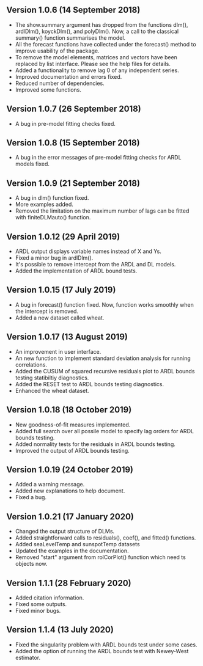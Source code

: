 ## Version 1.0.6 (14 September 2018)
  * The show.summary argument has dropped from the functions dlm(), ardlDlm(), koyckDlm(), and polyDlm(). Now, a call to the classical summary() function summarises the model.
  * All the forecast functions have collected under the forecast() method to improve usability of the package.
  * To remove the model elements, matrices and vectors have been replaced by list interface. Please see the help files for details.
  * Added a functionality to remove lag 0 of any independent series.
  * Improved documentation and errors fixed.
  * Reduced number of dependencies.
  * Improved some functions.

## Version 1.0.7 (26 September 2018)
  * A bug in pre-model fitting checks fixed.

## Version 1.0.8 (15 September 2018)
* A bug in the error messages of pre-model fitting checks for ARDL models fixed.

## Version 1.0.9 (21 September 2018)
* A bug in dlm() function fixed.
* More examples added.
* Removed the limitation on the maximum number of lags can be fitted with finiteDLMauto() function.

## Version 1.0.12 (29 April 2019)
* ARDL output displays variable names instead of X and Ys.
* Fixed a minor bug in ardlDlm().
* It's possible to remove intercept from the ARDL and DL models.
* Added the implementation of ARDL bound tests.

## Version 1.0.15 (17 July 2019)
* A bug in forecast() function fixed. Now, function works smoothly when the intercept is removed.
* Added a new dataset called wheat.

## Version 1.0.17 (13 August 2019)
* An improvement in user interface.
* An new function to implement standard deviation analysis for running correlations.
* Added the CUSUM of squared recursive residuals plot to ARDL bounds testing statibiltiy diagnostics.
* Added the RESET test to ARDL bounds testing diagnostics.
* Enhanced the wheat dataset.

## Version 1.0.18 (18 October 2019)
* New goodness-of-fit measures implemented.
* Added full search over all possile model to specify lag orders for ARDL bounds testing.
* Added normality tests for the residuals in ARDL bounds testing.
* Improved the output of ARDL bounds testing.

## Version 1.0.19 (24 October 2019)
* Added a warning message.
* Added new explanations to help document.
* Fixed a bug. 

## Version 1.0.21 (17 January 2020)
* Changed the output structure of DLMs.
* Added straightforward calls to residuals(), coef(), and fitted() functions.
* Added seaLevelTemp and sunspotTemp datasets
* Updated the examples in the documentation.
* Removed "start" argument from rolCorPlot() function which need ts objects now.

## Version 1.1.1 (28 February 2020)
* Added citation information.
* Fixed some outputs.
* Fixed minor bugs.

## Version 1.1.4 (13 July 2020)
* Fixed the singularity problem with ARDL bounds test under some cases.
* Added the option of running the ARDL bounds test with Newey-West estimator.
